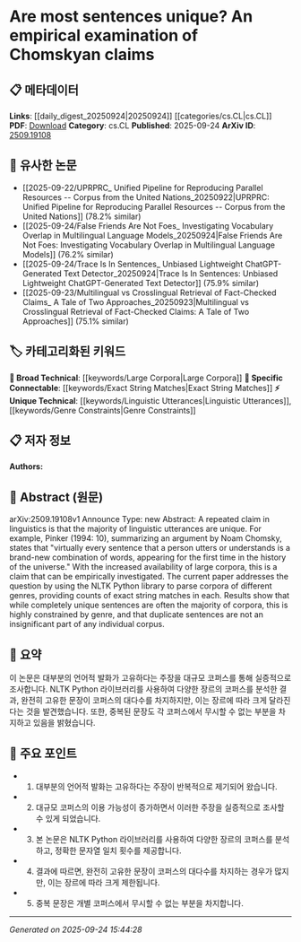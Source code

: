 <!-- KEYWORD_LINKING_METADATA:
{
  "processed_timestamp": "2025-09-24T15:44:28.717708",
  "vocabulary_version": "1.0",
  "selected_keywords": [
    "Linguistic Utterances",
    "Large Corpora",
    "Exact String Matches",
    "Genre Constraints"
  ],
  "rejected_keywords": [],
  "similarity_scores": {
    "Linguistic Utterances": 0.7,
    "Large Corpora": 0.8,
    "Exact String Matches": 0.78,
    "Genre Constraints": 0.72
  },
  "extraction_method": "AI_prompt_based",
  "budget_applied": true,
  "candidates_json": {
    "candidates": [
      {
        "surface": "linguistic utterances",
        "canonical": "Linguistic Utterances",
        "aliases": [
          "spoken sentences",
          "verbal expressions"
        ],
        "category": "unique_technical",
        "rationale": "This term is central to the paper's investigation and offers a unique perspective on language analysis.",
        "novelty_score": 0.7,
        "connectivity_score": 0.6,
        "specificity_score": 0.8,
        "link_intent_score": 0.7
      },
      {
        "surface": "large corpora",
        "canonical": "Large Corpora",
        "aliases": [
          "big datasets",
          "extensive corpora"
        ],
        "category": "broad_technical",
        "rationale": "The use of large corpora is essential for empirical analysis in linguistics and connects to data-driven research methods.",
        "novelty_score": 0.5,
        "connectivity_score": 0.75,
        "specificity_score": 0.65,
        "link_intent_score": 0.8
      },
      {
        "surface": "exact string matches",
        "canonical": "Exact String Matches",
        "aliases": [
          "string matching",
          "exact matches"
        ],
        "category": "specific_connectable",
        "rationale": "This concept is crucial for understanding the methodology used in the paper and links to computational linguistics techniques.",
        "novelty_score": 0.65,
        "connectivity_score": 0.7,
        "specificity_score": 0.75,
        "link_intent_score": 0.78
      },
      {
        "surface": "genre constraints",
        "canonical": "Genre Constraints",
        "aliases": [
          "genre limitations",
          "genre-specific constraints"
        ],
        "category": "unique_technical",
        "rationale": "Identifying how genre affects sentence uniqueness provides insights into linguistic variability.",
        "novelty_score": 0.68,
        "connectivity_score": 0.6,
        "specificity_score": 0.7,
        "link_intent_score": 0.72
      }
    ],
    "ban_list_suggestions": [
      "method",
      "experiment",
      "performance"
    ]
  },
  "decisions": [
    {
      "candidate_surface": "linguistic utterances",
      "resolved_canonical": "Linguistic Utterances",
      "decision": "linked",
      "scores": {
        "novelty": 0.7,
        "connectivity": 0.6,
        "specificity": 0.8,
        "link_intent": 0.7
      }
    },
    {
      "candidate_surface": "large corpora",
      "resolved_canonical": "Large Corpora",
      "decision": "linked",
      "scores": {
        "novelty": 0.5,
        "connectivity": 0.75,
        "specificity": 0.65,
        "link_intent": 0.8
      }
    },
    {
      "candidate_surface": "exact string matches",
      "resolved_canonical": "Exact String Matches",
      "decision": "linked",
      "scores": {
        "novelty": 0.65,
        "connectivity": 0.7,
        "specificity": 0.75,
        "link_intent": 0.78
      }
    },
    {
      "candidate_surface": "genre constraints",
      "resolved_canonical": "Genre Constraints",
      "decision": "linked",
      "scores": {
        "novelty": 0.68,
        "connectivity": 0.6,
        "specificity": 0.7,
        "link_intent": 0.72
      }
    }
  ]
}
-->

# Are most sentences unique? An empirical examination of Chomskyan claims

## 📋 메타데이터

**Links**: [[daily_digest_20250924|20250924]] [[categories/cs.CL|cs.CL]]
**PDF**: [Download](https://arxiv.org/pdf/2509.19108.pdf)
**Category**: cs.CL
**Published**: 2025-09-24
**ArXiv ID**: [2509.19108](https://arxiv.org/abs/2509.19108)

## 🔗 유사한 논문
- [[2025-09-22/UPRPRC_ Unified Pipeline for Reproducing Parallel Resources -- Corpus from the United Nations_20250922|UPRPRC: Unified Pipeline for Reproducing Parallel Resources -- Corpus from the United Nations]] (78.2% similar)
- [[2025-09-24/False Friends Are Not Foes_ Investigating Vocabulary Overlap in Multilingual Language Models_20250924|False Friends Are Not Foes: Investigating Vocabulary Overlap in Multilingual Language Models]] (76.2% similar)
- [[2025-09-24/Trace Is In Sentences_ Unbiased Lightweight ChatGPT-Generated Text Detector_20250924|Trace Is In Sentences: Unbiased Lightweight ChatGPT-Generated Text Detector]] (75.9% similar)
- [[2025-09-23/Multilingual vs Crosslingual Retrieval of Fact-Checked Claims_ A Tale of Two Approaches_20250923|Multilingual vs Crosslingual Retrieval of Fact-Checked Claims: A Tale of Two Approaches]] (75.1% similar)

## 🏷️ 카테고리화된 키워드
**🧠 Broad Technical**: [[keywords/Large Corpora|Large Corpora]]
**🔗 Specific Connectable**: [[keywords/Exact String Matches|Exact String Matches]]
**⚡ Unique Technical**: [[keywords/Linguistic Utterances|Linguistic Utterances]], [[keywords/Genre Constraints|Genre Constraints]]

## 📋 저자 정보

**Authors:** 

## 📄 Abstract (원문)

arXiv:2509.19108v1 Announce Type: new 
Abstract: A repeated claim in linguistics is that the majority of linguistic utterances are unique. For example, Pinker (1994: 10), summarizing an argument by Noam Chomsky, states that "virtually every sentence that a person utters or understands is a brand-new combination of words, appearing for the first time in the history of the universe." With the increased availability of large corpora, this is a claim that can be empirically investigated. The current paper addresses the question by using the NLTK Python library to parse corpora of different genres, providing counts of exact string matches in each. Results show that while completely unique sentences are often the majority of corpora, this is highly constrained by genre, and that duplicate sentences are not an insignificant part of any individual corpus.

## 📝 요약

이 논문은 대부분의 언어적 발화가 고유하다는 주장을 대규모 코퍼스를 통해 실증적으로 조사합니다. NLTK Python 라이브러리를 사용하여 다양한 장르의 코퍼스를 분석한 결과, 완전히 고유한 문장이 코퍼스의 대다수를 차지하지만, 이는 장르에 따라 크게 달라진다는 것을 발견했습니다. 또한, 중복된 문장도 각 코퍼스에서 무시할 수 없는 부분을 차지하고 있음을 밝혔습니다.

## 🎯 주요 포인트

- 1. 대부분의 언어적 발화는 고유하다는 주장이 반복적으로 제기되어 왔습니다.
- 2. 대규모 코퍼스의 이용 가능성이 증가하면서 이러한 주장을 실증적으로 조사할 수 있게 되었습니다.
- 3. 본 논문은 NLTK Python 라이브러리를 사용하여 다양한 장르의 코퍼스를 분석하고, 정확한 문자열 일치 횟수를 제공합니다.
- 4. 결과에 따르면, 완전히 고유한 문장이 코퍼스의 대다수를 차지하는 경우가 많지만, 이는 장르에 따라 크게 제한됩니다.
- 5. 중복 문장은 개별 코퍼스에서 무시할 수 없는 부분을 차지합니다.


---

*Generated on 2025-09-24 15:44:28*